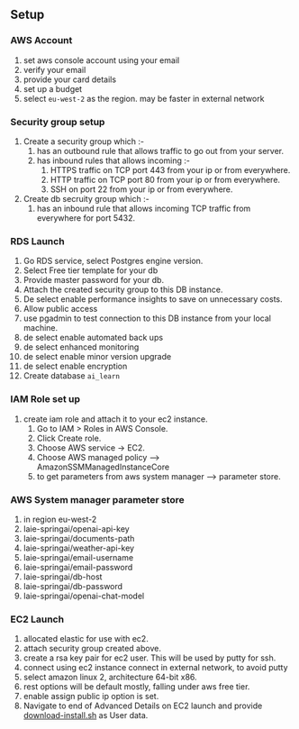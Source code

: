 ## Setup
### AWS Account
1. set aws console account using your email
2. verify your email
3. provide your card details
4. set up a budget
5. select ```eu-west-2``` as the region. may be faster in external network

### Security group setup 
1. Create a security group which :-
    1. has an outbound rule that allows traffic to go out from your server. 
    2. has inbound rules that allows incoming :-
        1. HTTPS traffic on TCP port 443 from your ip or from everywhere.
        2. HTTP traffic on TCP port 80 from your ip or from everywhere.
        3. SSH on port 22 from your ip or from everywhere.
2. Create db secruity group which :-
    1. has an inbound rule that allows incoming TCP traffic from everywhere for port 5432. 

### RDS Launch
1. Go RDS service, select Postgres engine version.
2. Select Free tier template for your db
3. Provide master password for your db.
4. Attach the created security group to this DB instance.
5. De select enable performance insights to save on unnecessary costs.
6. Allow public access
7. use pgadmin to test connection to this DB instance from your local machine.
8. de select enable automated back ups
9. de select enhanced monitoring
10. de select enable minor version upgrade
11. de select enable encryption
12. Create database ```ai_learn```

### IAM Role set up
1. create iam role and attach it to your ec2 instance.
    1. Go to IAM > Roles in AWS Console.
    2. Click Create role.
    3. Choose AWS service → EC2.
    4. Choose AWS managed policy --> AmazonSSMManagedInstanceCore
    5. to get parameters from aws system manager --> parameter store.

### AWS System manager parameter store
1. in region eu-west-2
2. laie-springai/openai-api-key
3. laie-springai/documents-path
4. laie-springai/weather-api-key
5. laie-springai/email-username
6. laie-springai/email-password
7. laie-springai/db-host
8. laie-springai/db-password
9. laie-springai/openai-chat-model

### EC2 Launch
1. allocated elastic for use with ec2.
2. attach security group created above. 
3. create a rsa key pair for ec2 user. This will be used by putty for ssh.
4. connect using ec2 instance connect in external network, to avoid putty
5. select amazon linux 2, architecture 64-bit x86.
6. rest options will be default mostly, falling under aws free tier.
7. enable assign public ip option is set.
8. Navigate to end of Advanced Details on EC2 launch and provide [download-install.sh](scripts/download-install.sh) as User data.

